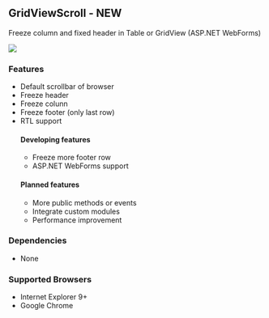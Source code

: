 ## GridViewScroll - NEW
Freeze column and fixed header in Table or GridView (ASP.NET WebForms)

<img border="0" border="0" src="http://gridviewscroll.aspcity.idv.tw/images/gridviewscrollv2_git.png">

### Features
* Default scrollbar of browser
* Freeze header 
* Freeze colunn
* Freeze footer (only last row)
* RTL support
  #### Developing features
  * Freeze more footer row
  * ASP.NET WebForms support
  #### Planned features
  * More public methods or events
  * Integrate custom modules
  * Performance improvement
### Dependencies
* None
### Supported Browsers
* Internet Explorer 9+
* Google Chrome
